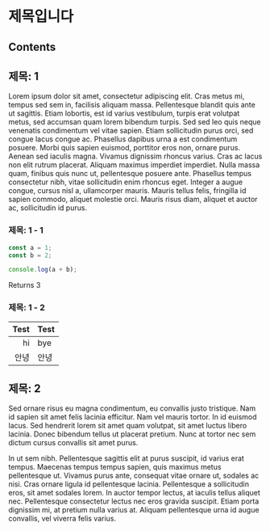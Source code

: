 <!--
title: asdf
author: Marshall
date: 2022-03-30
-->

# 제목입니다

## Contents

## 제목: 1

Lorem ipsum dolor sit amet, consectetur adipiscing elit. Cras metus mi, tempus sed sem in, facilisis aliquam massa. Pellentesque blandit quis ante ut sagittis. Etiam lobortis, est id varius vestibulum, turpis erat volutpat metus, sed accumsan quam lorem bibendum turpis. Sed sed leo quis neque venenatis condimentum vel vitae sapien. Etiam sollicitudin purus orci, sed congue lacus congue ac. Phasellus dapibus urna a est condimentum posuere. Morbi quis sapien euismod, porttitor eros non, ornare purus. Aenean sed iaculis magna. Vivamus dignissim rhoncus varius. Cras ac lacus non elit rutrum placerat. Aliquam maximus imperdiet imperdiet. Nulla massa quam, finibus quis nunc ut, pellentesque posuere ante. Phasellus tempus consectetur nibh, vitae sollicitudin enim rhoncus eget. Integer a augue congue, cursus nisl a, ullamcorper mauris. Mauris tellus felis, fringilla id sapien commodo, aliquet molestie orci. Mauris risus diam, aliquet et auctor ac, sollicitudin id purus.

### 제목: 1 - 1

```js
const a = 1;
const b = 2;

console.log(a + b);
```

Returns 3

### 제목: 1 - 2

| Test | Test |
| ---: | :--- |
|   hi | bye  |
| 안녕 | 안녕 |

## 제목: 2

Sed ornare risus eu magna condimentum, eu convallis justo tristique. Nam id sapien sit amet felis lacinia efficitur. Nam vel mauris tortor. In id euismod lacus. Sed hendrerit lorem sit amet quam volutpat, sit amet luctus libero lacinia. Donec bibendum tellus ut placerat pretium. Nunc at tortor nec sem dictum cursus convallis sit amet purus.

In ut sem nibh. Pellentesque sagittis elit at purus suscipit, id varius erat tempus. Maecenas tempus tempus sapien, quis maximus metus pellentesque ut. Vivamus purus ante, consequat vitae ornare ut, sodales ac nisi. Cras ornare ligula id pellentesque lacinia. Pellentesque a sollicitudin eros, sit amet sodales lorem. In auctor tempor lectus, at iaculis tellus aliquet nec. Pellentesque consectetur lectus nec eros gravida suscipit. Etiam porta dignissim mi, at pretium nulla varius at. Aliquam pellentesque urna id augue convallis, vel viverra felis varius.
